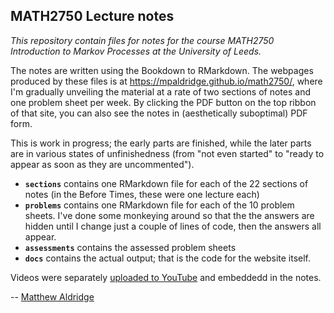 ## MATH2750 Lecture notes

*This repository contain files for notes for the course MATH2750 Introduction to Markov Processes at the University of Leeds.*

The notes are written using the Bookdown to RMarkdown. The webpages produced by these files is at https://mpaldridge.github.io/math2750/, where I'm gradually unveiling the material at a rate of two sections of notes and one problem sheet per week. By clicking the PDF button on the top ribbon of that site, you can also see the notes in (aesthetically suboptimal) PDF form.

This is work in progress; the early parts are finished, while the later parts are in various states of unfinishedness (from "not even started" to "ready to appear as soon as they are uncommented").

* **`sections`** contains one RMarkdown file for each of the 22 sections of notes (in the Before Times, these were one lecture each)
* **`problems`** contains one RMarkdown file for each of the 10 problem sheets. I've done some monkeying around so that the the answers are hidden until I change just a couple of lines of code, then the answers all appear.
* **`assessments`** contains the assessed problem sheets
* **`docs`** contains the actual output; that is the code for the website itself.

Videos were separately [uploaded to YouTube](https://www.youtube.com/playlist?list=PLm3yxTRIYqPLWCz8k1cFYmreJvClole1V) and embeddedd in the notes.

-- [Matthew Aldridge](https://mpaldridge.github.io/)
